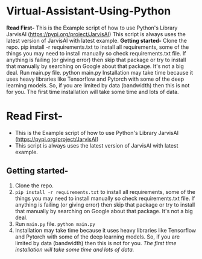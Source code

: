 # Virtual-Assistant-Using-Python
**Read First-**
This is the Example script of how to use Python's Library JarvisAI (https://pypi.org/project/JarvisAI)
This script is always uses the latest version of JarvisAI with latest example.
**Getting started-**
Clone the repo.
pip install -r requirements.txt to install all requirements, some of the things you may need to install manually so check requirements.txt file. If anything is failing (or giving error) then skip that package or try to install that manually by searching on Google about that package. It's not a big deal.
Run main.py file. python main.py
Installation may take time because it uses heavy libraries like Tensorflow and Pytorch with some of the deep learning models. So, if you are limited by data (bandwidth) then this is not for you. The first time installation will take some time and lots of data.
# Read First-

- This is the Example script of how to use Python's Library JarvisAI (https://pypi.org/project/JarvisAI)
- This script is always uses the latest version of JarvisAI with latest example.

## Getting started-
1. Clone the repo.
2. `pip install -r requirements.txt` to install all requirements, some of the things you may need to install manually so check requirements.txt file.
If anything is failing (or giving error) then skip that package or try to install that manually by searching on Google about that package. It's not a big deal.
3. Run `main.py` file. `python main.py`
4. Installation may take time because it uses heavy libraries like Tensorflow and Pytorch with some of the deep learning models. So, if you are limited by data (bandwidth) then this is not for you. *The first time installation will take some time and lots of data.*

